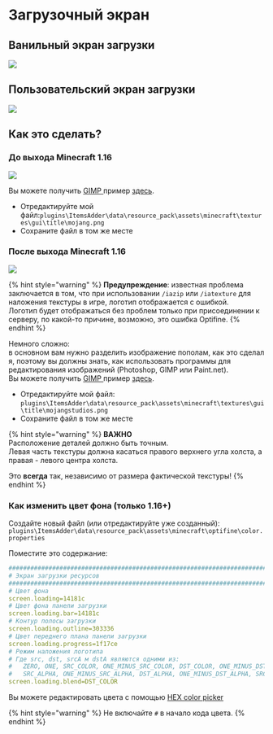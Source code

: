 # Загрузочный экран

## Ванильный экран загрузки

![](<../../../.gitbook/assets/immagine (44).png>)

## Пользовательский экран загрузки

![](<../../../.gitbook/assets/immagine (51).png>)

## Как это сделать?

### До выхода Minecraft 1.16

![](<../../../.gitbook/assets/immagine (49).png>)

Вы можете получить [GIMP ](https://www.gimp.org/downloads/) пример [здесь](https://github.com/LoneDev6/SpigotUtilities/blob/master/ItemsAdder/various\_files/mojang\_template.xcf).

* Отредактируйте мой файл:`plugins\ItemsAdder\data\resource_pack\assets\minecraft\textures\gui\title\mojang.png`
* Сохраните файл в том же месте

### После выхода Minecraft 1.16

![](<../../../.gitbook/assets/immagine (48).png>)

{% hint style="warning" %}
**Предупреждение**: известная проблема заключается в том, что при использовании `/iazip` или `/iatexture` для наложения текстуры в игре, логотип отображается с ошибкой.\
Логотип будет отображаться без проблем только при присоединении к серверу, по какой-то причине, возможно, это ошибка Optifine.
{% endhint %}

Немного сложно:\
в основном вам нужно разделить изображение пополам, как это сделал я, поэтому вы должны знать, как использовать программы для редактирования изображений (Photoshop, GIMP или Paint.net).\
Вы можете получить [GIMP ](https://www.gimp.org/downloads/)пример [здесь](https://github.com/LoneDev6/SpigotUtilities/blob/master/ItemsAdder/various\_files/mojangstudios\_template.xcf).

* Отредактируйте мой файл: `plugins\ItemsAdder\data\resource_pack\assets\minecraft\textures\gui\title\mojangstudios.png`
* Сохраните файл в том же месте

{% hint style="warning" %}
**ВАЖНО**\
Расположение деталей должно быть точным.\
Левая часть текстуры должна касаться правого верхнего угла холста, а правая - левого центра холста.

Это **всегда** так, независимо от размера фактической текстуры!
{% endhint %}

### Как изменить цвет фона (только 1.16+)

Создайте новый файл (или отредактируйте уже созданный): `plugins\ItemsAdder\data\resource_pack\assets\minecraft\optifine\color.properties`

Поместите это содержание:

```yaml
###############################################################################
# Экран загрузки ресурсов
###############################################################################
# Цвет фона
screen.loading=14181c
# Цвет фона панели загрузки
screen.loading.bar=14181c
# Контур полосы загрузки
screen.loading.outline=303336
# Цвет переднего плана панели загрузки
screen.loading.progress=1f17ce
# Режим наложения логотипа
# Где src, dst, srcA м dstA являются одними из: 
#   ZERO, ONE, SRC_COLOR, ONE_MINUS_SRC_COLOR, DST_COLOR, ONE_MINUS_DST_COLOR, 
#   SRC_ALPHA, ONE_MINUS_SRC_ALPHA, DST_ALPHA, ONE_MINUS_DST_ALPHA, SRC_ALPHA_SATURATE
screen.loading.blend=DST_COLOR
```

Вы можете редактировать цвета с помощью [HEX color picker](https://www.w3schools.com/colors/colors\_picker.asp)

{% hint style="warning" %}
Не включайте `#` в начало кода цвета.
{% endhint %}
